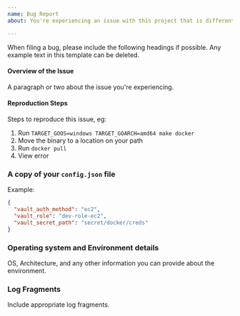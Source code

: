 ```yaml
---
name: Bug Report
about: You're experiencing an issue with this project that is different than the documented behavior.

---
```


When filing a bug, please include the following headings if possible. Any example text in this template can be deleted.

#### Overview of the Issue

A paragraph or two about the issue you're experiencing.

#### Reproduction Steps

Steps to reproduce this issue, eg:

1. Run `TARGET_GOOS=windows TARGET_GOARCH=amd64 make docker`
1. Move the binary to a location on your path
1. Run `docker pull`
1. View error

### A copy of your `config.json` file

Example:
```json
{
  "vault_auth_method": "ec2",
  "vault_role": "dev-role-ec2",
  "vault_secret_path": "secret/docker/creds"
}
```

### Operating system and Environment details

OS, Architecture, and any other information you can provide about the environment.

### Log Fragments

Include appropriate log fragments. 